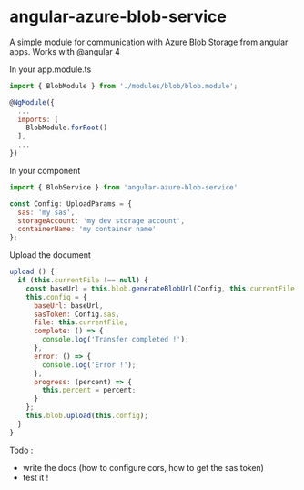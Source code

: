# angular-azure-blob-service
A simple module for communication with Azure Blob Storage from angular apps. Works with @angular 4

In your app.module.ts

```js
import { BlobModule } from './modules/blob/blob.module';

@NgModule({
  ...
  imports: [
    BlobModule.forRoot()
  ],
  ...
})
```

In your component

```js
import { BlobService } from 'angular-azure-blob-service'
```

```js
const Config: UploadParams = {
  sas: 'my sas',
  storageAccount: 'my dev storage account',
  containerName: 'my container name'
};
```

Upload the document

```js
upload () {
  if (this.currentFile !== null) {
    const baseUrl = this.blob.generateBlobUrl(Config, this.currentFile.name);
    this.config = {
      baseUrl: baseUrl,
      sasToken: Config.sas,
      file: this.currentFile,
      complete: () => {
        console.log('Transfer completed !');
      },
      error: () => {
        console.log('Error !');
      },
      progress: (percent) => {
        this.percent = percent;
      }
    };
    this.blob.upload(this.config);
  }
}
```

Todo :
- write the docs (how to configure cors, how to get the sas token)
- test it !
